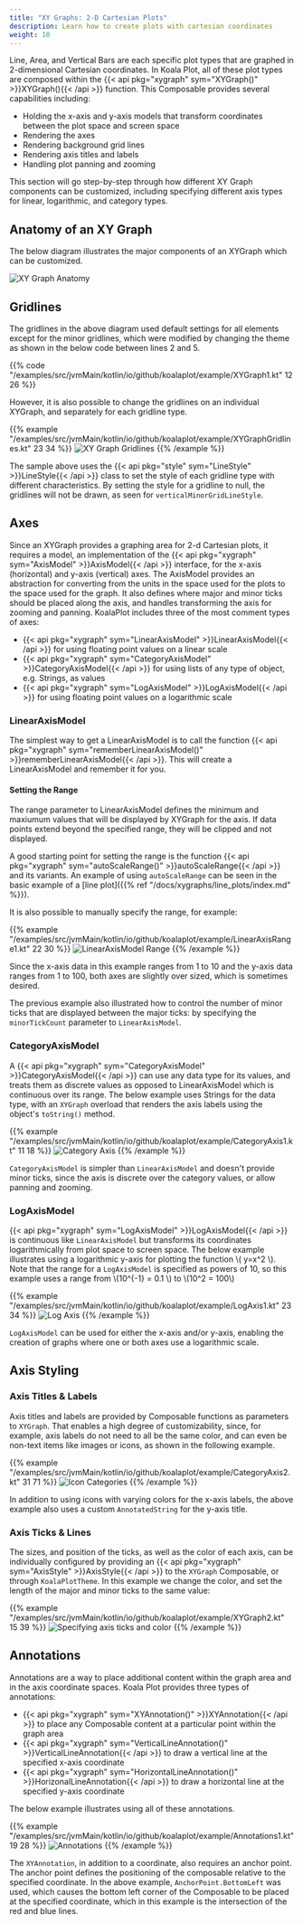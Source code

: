 ```yaml
---
title: "XY Graphs: 2-D Cartesian Plots"
description: Learn how to create plots with cartesian coordinates
weight: 10
---
```


Line, Area, and Vertical Bars are each specific plot types that are graphed in 2-dimensional Cartesian coordinates. In Koala Plot, all of these plot types are composed within the {{< api pkg="xygraph" sym="XYGraph()" >}}XYGraph(){{< /api >}} function. This Composable provides several capabilities including:


- Holding the x-axis and y-axis models that transform coordinates between the plot space and screen space
- Rendering the axes
- Rendering background grid lines
- Rendering axis titles and labels
- Handling plot panning and zooming

This section will go step-by-step through how different XY Graph components can be customized, including specifying different axis types for linear, logarithmic, and category types.

## Anatomy of an XY Graph

The below diagram illustrates the major components of an XYGraph which can be customized.

![XY Graph Anatomy](xygraph_anatomy.svg)

## Gridlines

The gridlines in the above diagram used default settings for all elements except for the minor gridlines, which were modified by changing the theme as shown in the below code between lines 2 and 5.

{{% code "/examples/src/jvmMain/kotlin/io/github/koalaplot/example/XYGraph1.kt" 12 26 %}}

However, it is also possible to change the gridlines on an individual XYGraph, and separately for each gridline type.

{{% example "/examples/src/jvmMain/kotlin/io/github/koalaplot/example/XYGraphGridlines.kt" 23 34 %}}
![XY Graph Gridlines](xygraph_gridlines.png)
{{% /example %}}

The sample above uses the {{< api pkg="style" sym="LineStyle" >}}LineStyle{{< /api >}} class to set the style of each gridline type with different characteristics. By setting the style for a gridline to null, the gridlines will not be drawn, as seen for ```verticalMinorGridLineStyle```.


## Axes

Since an XYGraph provides a graphing area for 2-d Cartesian plots, it requires a model, an implementation of the {{< api pkg="xygraph" sym="AxisModel" >}}AxisModel{{< /api >}} interface, for the x-axis (horizontal) and y-axis (vertical) axes. The AxisModel provides an abstraction for converting from the units in the space used for the plots to the space used for the graph. It also defines where major and minor ticks should be placed along the axis, and handles transforming the axis for zooming and panning. KoalaPlot includes three of the most comment types of axes:

- {{< api pkg="xygraph" sym="LinearAxisModel" >}}LinearAxisModel{{< /api >}} for using floating point values on a linear scale
- {{< api pkg="xygraph" sym="CategoryAxisModel" >}}CategoryAxisModel{{< /api >}} for using lists of any type of object, e.g. Strings, as values
- {{< api pkg="xygraph" sym="LogAxisModel" >}}LogAxisModel{{< /api >}} for using floating point values on a logarithmic scale

### LinearAxisModel

The simplest way to get a LinearAxisModel is to call the function {{< api pkg="xygraph" sym="rememberLinearAxisModel()" >}}rememberLinearAxisModel{{< /api >}}. This will create a LinearAxisModel and remember it for you.

#### Setting the Range

The range parameter to LinearAxisModel defines the minimum and maxiumum values that will be displayed by XYGraph for the axis. If data points extend beyond the specified range, they will be clipped and not displayed.

A good starting point for setting the range is the function {{< api pkg="xygraph" sym="autoScaleRange()" >}}autoScaleRange{{< /api >}} and its variants. An example of using ```autoScaleRange``` can be seen in the basic example of a [line plot]({{% ref "/docs/xygraphs/line_plots/index.md" %}}).

It is also possible to manually specify the range, for example:

{{% example "/examples/src/jvmMain/kotlin/io/github/koalaplot/example/LinearAxisRange1.kt" 22 30 %}}
![LinearAxisModel Range](LinearAxisRange1.png)
{{% /example %}}

Since the x-axis data in this example ranges from 1 to 10 and the y-axis data ranges from 1 to 100, both axes are slightly over sized, which is sometimes desired.

The previous example also illustrated how to control the number of minor ticks that are displayed between the major ticks: by specifying the ```minorTickCount``` parameter to ```LinearAxisModel```. 

### CategoryAxisModel

A {{< api pkg="xygraph" sym="CategoryAxisModel" >}}CategoryAxisModel{{< /api >}} can use any data type for its values, and treats them as discrete values as opposed to LinearAxisModel which is continuous over its range. The below example uses Strings for the data type, with an ```XYGraph``` overload that renders the axis labels using the object's ```toString()``` method.

{{% example "/examples/src/jvmMain/kotlin/io/github/koalaplot/example/CategoryAxis1.kt" 11 18 %}}
![Category Axis](CategoryAxis1.png)
{{% /example %}}

```CategoryAxisModel``` is simpler than ```LinearAxisModel``` and doesn't provide minor ticks, since the axis is discrete over the category values, or allow panning and zooming.

### LogAxisModel

{{< api pkg="xygraph" sym="LogAxisModel" >}}LogAxisModel{{< /api >}} is continuous like ```LinearAxisModel``` but transforms its coordinates logarithmically from plot space to screen space. The below example illustrates using a logarithmic y-axis for plotting the function \\( y=x^2 \\). Note that the range for a ```LogAxisModel``` is specified as powers of 10, so this example uses a range from \\(10^{-1} = 0.1 \\) to \\(10^2 = 100\\)

{{% example "/examples/src/jvmMain/kotlin/io/github/koalaplot/example/LogAxis1.kt" 23 34 %}}
![Log Axis](LogAxis1.png)
{{% /example %}}

```LogAxisModel``` can be used for either the x-axis and/or y-axis, enabling the creation of graphs where one or both axes use a logarithmic scale.


## Axis Styling

### Axis Titles & Labels

Axis titles and labels are provided by Composable functions as parameters to ```XYGraph```. That enables a high degree of customizability, since, for example, axis labels do not need to all be the same color, and can even be non-text items like images or icons, as shown in the following example.

{{% example "/examples/src/jvmMain/kotlin/io/github/koalaplot/example/CategoryAxis2.kt" 31 71 %}}
![Icon Categories](CategoryAxis2.png)
{{% /example %}}

In addition to using icons with varying colors for the x-axis labels, the above example also uses a custom ```AnnotatedString``` for the y-axis title.

### Axis Ticks & Lines

The sizes, and position of the ticks, as well as the color of each axis, can be individually configured by providing an {{< api pkg="xygraph" sym="AxisStyle" >}}AxisStyle{{< /api >}} to the ```XYGraph``` Composable, or through ```KoalaPlotTheme```. In this example we change the color, and set the length of the major and minor ticks to the same value:

{{% example "/examples/src/jvmMain/kotlin/io/github/koalaplot/example/XYGraph2.kt" 15 39 %}}
![Specifying axis ticks and color](XYGraph2.png)
{{% /example %}}

## Annotations

Annotations are a way to place additional content within the graph area and in the axis coordinate spaces. Koala Plot provides three types of annotations:

- {{< api pkg="xygraph" sym="XYAnnotation()" >}}XYAnnotation{{< /api >}} to place any Composable content at a particular point within the graph area
- {{< api pkg="xygraph" sym="VerticalLineAnnotation()" >}}VerticalLineAnnotation{{< /api >}} to draw a vertical line at the specified x-axis coordinate
- {{< api pkg="xygraph" sym="HorizontalLineAnnotation()" >}}HorizonalLineAnnotation{{< /api >}} to draw a horizontal line at the specified y-axis coordinate

The below example illustrates using all of these annotations.

{{% example "/examples/src/jvmMain/kotlin/io/github/koalaplot/example/Annotations1.kt" 19 28 %}}
![Annotations](Annotations1.png)
{{% /example %}}

The ```XYAnnotation```, in addition to a coordinate, also requires an anchor point. The anchor point defines the positioning of the composable relative to the specified coordinate. In the above example, ```AnchorPoint.BottomLeft``` was used, which causes the bottom left corner of the Composable to be placed at the specified coordinate, which in this example is the intersection of the red and blue lines.
